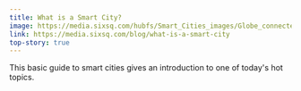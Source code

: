 ```yaml
---
title: What is a Smart City?
image: https://media.sixsq.com/hubfs/Smart_Cities_images/Globe_connected_cities.jpg
link: https://media.sixsq.com/blog/what-is-a-smart-city
top-story: true
---
```


This basic guide to smart cities gives an introduction to one of today's hot topics.
